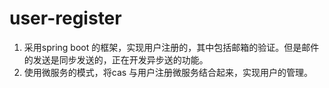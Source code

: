 # user-register
1. 采用spring boot 的框架，实现用户注册的，其中包括邮箱的验证。但是邮件的发送是同步发送的，正在开发异步送的功能。
2. 使用微服务的模式，将cas 与用户注册微服务结合起来，实现用户的管理。
